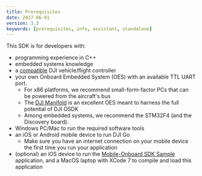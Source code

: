 ```yaml
---
title: Prerequisites
date: 2017-06-01
version: 3.3
keywords: [prerequisites, info, assistant, standalone]
---
```


This SDK is for developers with:

- programming experience in C++
- embedded systems knowledge
- a [compatible](../introduction/osdk-hardware-introduction.html#Supported-Products) DJI vehicle/flight controller
- your own Onboard Embedded System (OES) with an available TTL UART port.
    - For x86 platforms, we recommend small-form-factor PCs that can be powered from the aircraft's bus
    - The [DJI Manifold](https://store.dji.com/product/manifold) is an excellent OES meant to harness the full potential of DJI OSDK
    - Among embedded systems, we recommend the STM32F4 (and the Discovery board).
- Windows PC/Mac to run the required software tools
- an iOS or Android mobile device to run DJI Go
    - Make sure you have an internet connection on your mobile device the first time you run your application
- (optional) an iOS device to run the [Mobile-Onboard SDK Sample](https://github.com/dji-sdk/Mobile-OSDK-iOS-App) application, and a MacOS laptop with XCode 7 to compile and load this application
